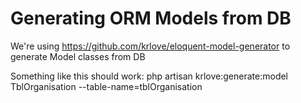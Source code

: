 # Generating ORM Models from DB

We're using https://github.com/krlove/eloquent-model-generator to generate Model classes from DB

Something like this should work:
    php artisan krlove:generate:model TblOrganisation --table-name=tblOrganisation
